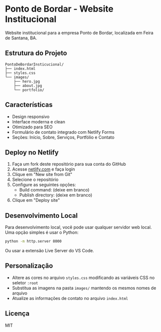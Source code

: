 # Ponto de Bordar - Website Institucional

Website institucional para a empresa Ponto de Bordar, localizada em Feira de Santana, BA.

## Estrutura do Projeto

```
PontoDeBordarInsticucional/
├── index.html
├── styles.css
└── images/
    ├── hero.jpg
    ├── about.jpg
    └── portfolio/
```

## Características

- Design responsivo
- Interface moderna e clean
- Otimizado para SEO
- Formulário de contato integrado com Netlify Forms
- Seções: Início, Sobre, Serviços, Portfólio e Contato

## Deploy no Netlify

1. Faça um fork deste repositório para sua conta do GitHub
2. Acesse [netlify.com](https://www.netlify.com/) e faça login
3. Clique em "New site from Git"
4. Selecione o repositório
5. Configure as seguintes opções:
   - Build command: (deixe em branco)
   - Publish directory: (deixe em branco)
6. Clique em "Deploy site"

## Desenvolvimento Local

Para desenvolvimento local, você pode usar qualquer servidor web local. Uma opção simples é usar o Python:

```bash
python -m http.server 8000
```

Ou usar a extensão Live Server do VS Code.

## Personalização

- Altere as cores no arquivo `styles.css` modificando as variáveis CSS no seletor `:root`
- Substitua as imagens na pasta `images/` mantendo os mesmos nomes de arquivo
- Atualize as informações de contato no arquivo `index.html`

## Licença

MIT
